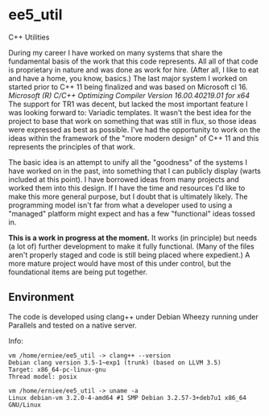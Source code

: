ee5_util
========

C++ Utilities

During my career I have worked on many systems that share the fundamental basis of the work that this code represents. All  all of that code is proprietary in nature and was done as work for hire. (After all, I like to eat and have a home, you know, basics.) The last major system I worked on started prior to C++ 11 being finalized and was based on Microsoft cl 16. *Microsoft (R) C/C++ Optimizing Compiler Version 16.00.40219.01 for x64* The support for TR1 was decent, but lacked the most important feature I was looking forward to: Variadic templates. It wasn't the best idea for the project to base that work on something that was still in flux, so those ideas were expressed as best as possible. I've had the opportunity to work on the ideas within the framework of the "more modern design" of C++ 11 and this represents the principles of that work.

The basic idea is an attempt to unify all the "goodness" of the systems I have worked on in the past, into something that I can publicly display (warts included at this point). I have borrowed ideas from many projects and worked them into this design. If I have the time and resources I'd like to make this more general purpose, but I doubt that is ultimately likely. The programming model isn't far from what a developer used to using a "managed" platform might expect and has a few "functional" ideas tossed in.

**This is a work in progress at the moment.** It works (in principle) but needs (a lot of) further development to make it fully functional. (Many of the files aren't properly staged and code is still being placed where expedient.) A more mature project would have most of this under control, but the foundational items are being put together. 

Environment
-----------

The code is developed using clang++ under Debian Wheezy running under Parallels and tested on a native server.


Info:

```Textile
vm /home/erniee/ee5_util -> clang++ --version
Debian clang version 3.5-1~exp1 (trunk) (based on LLVM 3.5)
Target: x86_64-pc-linux-gnu
Thread model: posix
```

```Textile
vm /home/erniee/ee5_util -> uname -a
Linux debian-vm 3.2.0-4-amd64 #1 SMP Debian 3.2.57-3+deb7u1 x86_64 GNU/Linux
```
